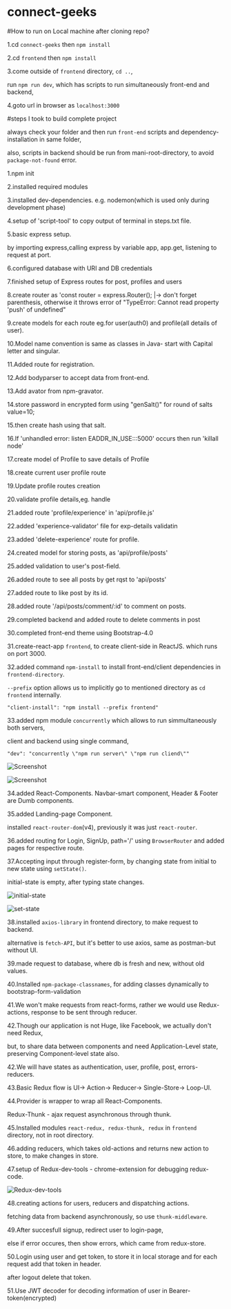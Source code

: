 # connect-geeks

#How to run on Local machine after cloning repo?

1.cd `connect-geeks` then `npm install`

2.cd `frontend` then `npm install`

3.come outside of `frontend` directory, `cd ..`,

run `npm run dev`, which has scripts to run simultaneously front-end and backend,

4.goto url in browser as `localhost:3000`

#steps I took to build complete project

always check your folder and then run `front-end` scripts and dependency-installation in same folder,

also, scripts in backend should be run from mani-root-directory, to avoid `package-not-found` error.

1.npm init

2.installed required modules

3.installed dev-dependencies. e.g. nodemon(which is used only during development phase)

4.setup of 'script-tool' to copy output of terminal in steps.txt file.

5.basic express setup.

by importing express,calling express by variable app, app.get, listening to request at port.

6.configured database with URI and DB credentials

7.finished setup of Express routes for post, profiles and users

8.create router as 'const router = express.Router();
|-> don't forget parenthesis, otherwise it throws error of "TypeError: Cannot read property 'push' of undefined"

9.create models for each route eg.for user(auth0) and profile(all details of user).

10.Model name convention is same as classes in Java- start with Capital letter and singular.

11.Added route for registration.

12.Add bodyparser to accept data from front-end.

13.Add avator from npm-gravator.

14.store password in encrypted form using "genSalt()" for round of salts value=10;

15.then create hash using that salt.

16.If 'unhandled error: listen EADDR_IN_USE:::5000' occurs then run 'killall node'

17.create model of Profile to save details of Profile

18.create current user profile route

19.Update profile routes creation

20.validate profile details,eg. handle

21.added route 'profile/experience' in 'api/profile.js'

22.added 'experience-validator' file for exp-details validatin

23.added 'delete-experience' route for profile.

24.created model for storing posts, as 'api/profile/posts'

25.added validation to user's post-field.

26.added route to see all posts by get rqst to 'api/posts'

27.added route to like post by its id.

28.added route '/api/posts/comment/:id' to comment on posts.

29.completed backend and added route to delete comments in post

30.completed front-end theme using Bootstrap-4.0

31.create-react-app `frontend`, to create client-side in ReactJS.
which runs on port 3000.

32.added command `npm-install` to install front-end/client dependencies in `frontend-directory`.

`--prefix` option allows us to implicitly go to mentioned directory as `cd frontend` internally.

`"client-install": "npm install --prefix frontend"`

33.added npm module `concurrently` which allows to run simmultaneously both servers,

client and backend using single command,

`"dev": "concurrently \"npm run server\" \"npm run cliend\""`

![Screenshot](./outputs/rundevserver.png)

![Screenshot](./outputs/twoservers.png)

34.added React-Components. Navbar-smart component, Header & Footer are Dumb components.

35.added Landing-page Component.

installed `react-router-dom`(v4), previously it was just `react-router`.

36.added routing for Login, SignUp, path='/' using `BrowserRouter` and added pages for respective route.

37.Accepting input through register-form, by changing state from initial to new state using `setState()`.

initial-state is empty, after typing state changes.

![initial-state](./outputs/initial-state.png)

![set-state](./outputs/set-state.png)

38.installed `axios-library` in frontend directory, to make request to backend.

alternative is `fetch-API`, but it's better to use axios, same as postman-but without UI.

39.made request to database, where db is fresh and new, without old values.

40.Installed `npm-package-classnames`, for adding classes dynamically to bootstrap-form-validation

41.We won't make requests from react-forms, rather we would use Redux-actions,
response to be sent through reducer.

42.Though our application is not Huge, like Facebook, we actually don't need Redux,

but, to share data between components and need Application-Level state,
preserving Component-level state also.

42.We will have states as authentication, user, profile, post, errors-reducers.

43.Basic Redux flow is UI-> Action-> Reducer-> Single-Store-> Loop-UI.

44.Provider is wrapper to wrap all React-Components.

Redux-Thunk - ajax request asynchronous through thunk.

45.Installed modules `react-redux, redux-thunk, redux` in `frontend` directory, not in root directory.

46.adding reducers, which takes old-actions and returns new action to store, to make changes in store.

47.setup of Redux-dev-tools - chrome-extension for debugging redux-code.

![Redux-dev-tools](./outputs/redux-setup.png)

48.creating actions for users, reducers and dispatching actions.

fetching data from backend asynchronously, so use `thunk-middleware`.

49.After succesfull signup, redirect user to login-page,

else if error occures, then show errors, which came from redux-store.

50.Login using user and get token, to store it in local storage and for each request add that token in header.

after logout delete that token.

51.Use JWT decoder for decoding information of user in Bearer-token(encrypted)
